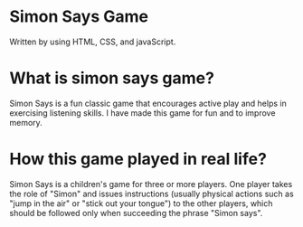 # Simon Says Game

Written by using HTML, CSS, and javaScript.

# What is simon says game?

Simon Says is a fun classic game that encourages active play and helps in exercising listening skills.
I have made this game for fun and to improve memory.

# How this game played in real life?

Simon Says is a children's game for three or more players. One player takes the role of "Simon" and issues instructions (usually physical actions such as "jump in the air" or "stick out your tongue") to the other players, which should be followed only when succeeding the phrase "Simon says".

